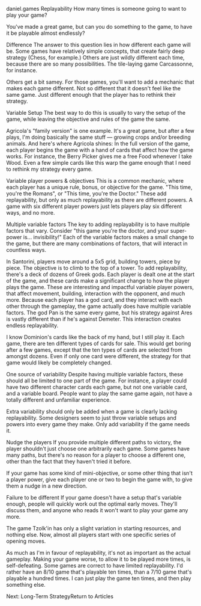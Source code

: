 daniel.games
Replayability
How many times is someone going to want to play your game?

You've made a great game, but can you do something to the game, to have it be playable almost endlessly?

Difference
The answer to this question lies in how different each game will be. Some games have relatively simple concepts, that create fairly deep strategy (Chess, for example.) Others are just wildly different each time, because there are so many possibilities. The tile-laying game Carcassonne, for instance.

Others get a bit samey. For those games, you'll want to add a mechanic that makes each game different. Not so different that it doesn't feel like the same game. Just different enough that the player has to rethink their strategy.

Variable Setup
The best way to do this is usually to vary the setup of the game, while leaving the objective and rules of the game the same.

Agricola's "family version" is one example. It's a great game, but after a few plays, I'm doing basically the same stuff — growing crops and/or breeding animals. And here's where Agricola shines: In the full version of the game, each player begins the game with a hand of cards that affect how the game works. For instance, the Berry Picker gives me a free Food whenever I take Wood. Even a few simple cards like this warp the game enough that I need to rethink my strategy every game.

Variable player powers & objectives
This is a common mechanic, where each player has a unique rule, bonus, or objective for the game. "This time, you're the Romans", or "This time, you're the Doctor." These add replayability, but only as much replayability as there are different powers. A game with six different player powers just lets players play six different ways, and no more.

Multiple variable factors
The key to adding replayability is to have multiple factors that vary. Consider "this game you're the doctor, and your super-power is... invisibility!" Each of the variable factors makes a small change to the game, but there are many combinations of factors, that will interact in countless ways.

In Santorini, players move around a 5x5 grid, building towers, piece by piece. The objective is to climb to the top of a tower. To add replayability, there's a deck of dozens of Greek gods. Each player is dealt one at the start of the game, and these cards make a significant change to how the player plays the game. These are interesting and impactful variable player powers, that affect movement, building, interaction with the opponent, and much more. Because each player has a god card, and they interact with each other through the gameplay, the game actually does have multiple variable factors. The god Pan is the same every game, but his strategy against Ares is vastly different than if he's against Demeter. This interaction creates endless replayability.

I know Dominion's cards like the back of my hand, but I still play it. Each game, there are ten different types of cards for sale. This would get boring after a few games, except that the ten types of cards are selected from amongst dozens. Even if only one card were different, the strategy for that game would likely be completely changed.

One source of variability
Despite having multiple variable factors, these should all be limited to one part of the game. For instance, a player could have two different character cards each game, but not one variable card, and a variable board. People want to play the same game again, not have a totally different and unfamiliar experience.

Extra variability should only be added when a game is clearly lacking replayability. Some designers seem to just throw variable setups and powers into every game they make. Only add variability if the game needs it.

Nudge the players
If you provide multiple different paths to victory, the player shouldn't just choose one arbitrarily each game. Some games have many paths, but there's no reason for a player to choose a different one, other than the fact that they haven't tried it before.

If your game has some kind of mini-objective, or some other thing that isn't a player power, give each player one or two to begin the game with, to give them a nudge in a new direction.

Failure to be different 
If your game doesn't have a setup that's variable enough, people will quickly work out the optimal early moves. They'll discuss them, and anyone who reads it won't want to play your game any more.

The game Tzolk'in has only a slight variation in starting resources, and nothing else. Now, almost all players start with one specific series of opening moves.

As much as I'm in favour of replayability, it's not as important as the actual gameplay. Making your game worse, to allow it to be played more times, is self-defeating. Some games are correct to have limited replayability. I'd rather have an 8/10 game that's playable ten times, than a 7/10 game that's playable a hundred times. I can just play the game ten times, and then play something else.

Next: Long-Term StrategyReturn to Articles